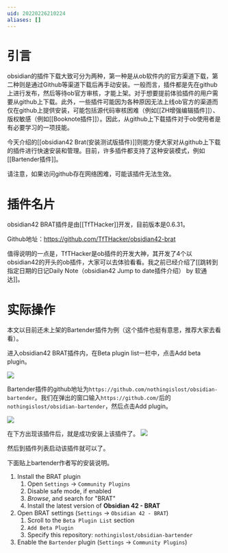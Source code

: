 ```yaml
---
uid: 20220226210224
aliases: []
---
```

# 引言
obsidian的插件下载大致可分为两种，第一种是从ob软件内的官方渠道下载，第二种则是通过Github等渠道下载后再手动安装。一般而言，插件都是先在github上进行发布，然后等待ob官方审核，才能上架。对于想要提前体验插件的用户需要从github上下载。此外，一些插件可能因为各种原因无法上线ob官方的渠道而仅在github上提供安装，可能包括源代码审核困难（例如[[ZH增强编辑插件]]）、版权敏感（例如[[Booknote插件]]）。因此，从github上下载插件对于ob使用者是有必要学习的一项技能。

今天介绍的[[obsidian42 Brat(安装测试版插件)]]则能方便大家对从github上下载的插件进行快速安装和管理。目前，许多插件都支持了这种安装模式，例如[[Bartender插件]]。

请注意，如果访问github存在网络困难，可能该插件无法生效。

# 插件名片
obsidian42 BRAT插件是由[[TfTHacker]]开发，目前版本是0.6.31。

Github地址：https://github.com/TfTHacker/obsidian42-brat

值得说明的一点是，TfTHacker是ob插件的开发大神，其开发了4个以obsidian42的开头的ob插件，大家可以去体验看看。我之前已经介绍了[[跳转到指定日期的日记Daily Note（obsidian42 Jump to date插件介绍） by 软通达]]。

# 实际操作
本文以目前还未上架的Bartender插件为例（这个插件也挺有意思，推荐大家去看看）。

进入obsidian42 BRAT插件内，在Beta plugin list一栏中，点击Add beta plugin。

![](https://gitee.com/cyddgi/picture-store/raw/master/img/20220226211712.png)

Bartender插件的github地址为`https://github.com/nothingislost/obsidian-bartender`。我们在弹出的窗口输入`https://github.com/`后的`nothingislost/obsidian-bartender`，然后点击Add plugin。

![](https://gitee.com/cyddgi/picture-store/raw/master/img/20220226211854.png)

在下方出现该插件后，就是成功安装上该插件了。
![](https://gitee.com/cyddgi/picture-store/raw/master/img/20220226211935.png)

然后到插件列表启动该插件就可以了。

下面贴上bartender作者写的安装说明。

1.  Install the BRAT plugin
    1.  Open `Settings` -> `Community Plugins`
    2.  Disable safe mode, if enabled
    3.  _Browse_, and search for "BRAT"
    4.  Install the latest version of **Obsidian 42 - BRAT**
2.  Open BRAT settings (`Settings` -> `Obsidian 42 - BRAT`)
    1.  Scroll to the `Beta Plugin List` section
    2.  `Add Beta Plugin`
    3.  Specify this repository: `nothingislost/obsidian-bartender`
3.  Enable the `Bartender` plugin (`Settings` -> `Community Plugins`)